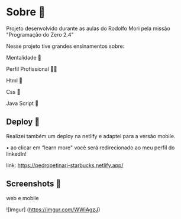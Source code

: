 # Sobre 💬
Projeto desenvolvido durante as aulas do Rodolfo Mori pela missão "Programação do Zero 2.4"

Nesse projeto tive grandes ensinamentos sobre:

 Mentalidade 🫡

 Perfil Profissional 💪🏻

 Html 🩻

 Css 👤

 Java Script 🧠

## Deploy 🚀
Realizei também um deploy na netlify e adaptei para a versão mobile.

• ao clicar em “learn more" você será redirecionado ao meu perfil do linkedln! 

link: https://pedropetinari-starbucks.netlify.app/


## Screenshots 🎨
web e mobile

![Imgur] (https://imgur.com/WWiAgzJ)



